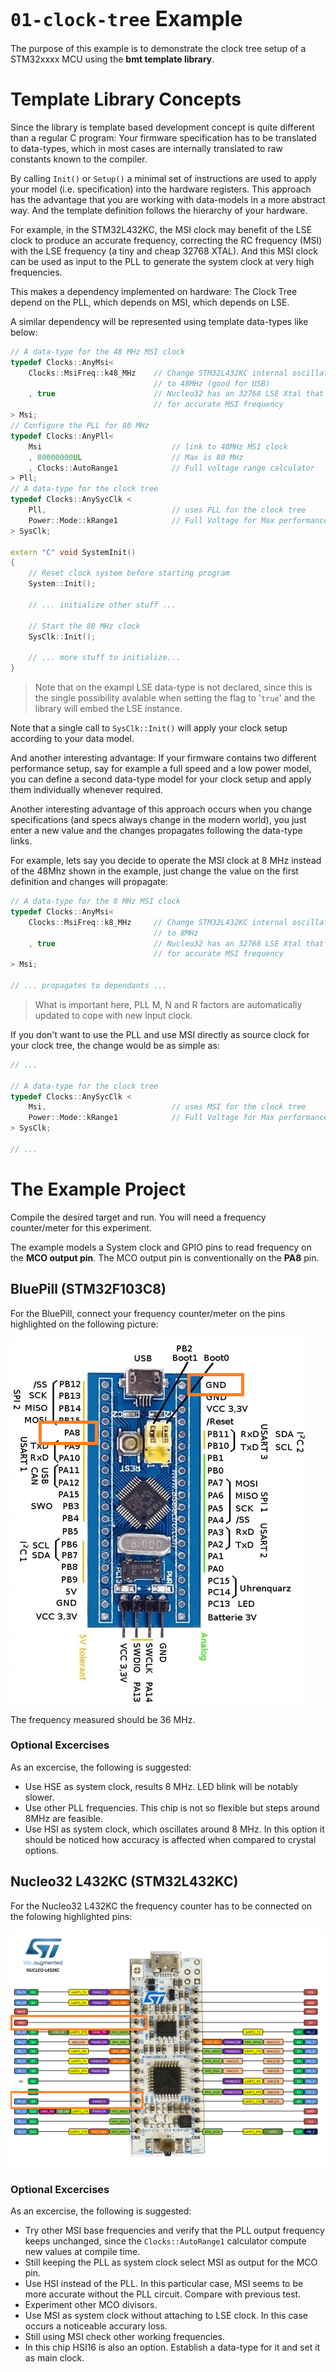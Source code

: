 # <big>`01-clock-tree` Example</big>

The purpose of this example is to demonstrate the clock tree setup of a 
STM32xxxx MCU using the **bmt template library**.

# Template Library Concepts

Since the library is template based development concept is quite 
different than a regular C program: Your firmware specification has to be 
translated to data-types, which in most cases are internally translated 
to raw constants known to the compiler.

By calling `Init()` or `Setup()` a minimal set of instructions are used 
to apply your model (i.e. specification) into the hardware registers.
This approach has the advantage that you are working with data-models 
in a more abstract way. And the template definition follows the hierarchy 
of your hardware.

For example, in the STM32L432KC, the MSI clock may benefit of the LSE 
clock to produce an accurate frequency, correcting the RC frequency (MSI) 
with the LSE frequency (a tiny and cheap 32768 XTAL). And this MSI clock 
can be used as input to the PLL to generate the system clock at very high 
frequencies.

This makes a dependency implemented on hardware: The Clock Tree depend on 
the PLL, which depends on MSI, which depends on LSE.

A similar dependency will be represented using template data-types like 
below: 

```cpp
// A data-type for the 48 MHz MSI clock
typedef Clocks::AnyMsi<
    Clocks::MsiFreq::k48_MHz    // Change STM32L432KC internal oscillator from 4 MHz 
                                // to 48MHz (good for USB)
    , true                      // Nucleo32 has an 32768 LSE Xtal that we will use 
                                // for accurate MSI frequency
> Msi;
// Configure the PLL for 80 MHz
typedef Clocks::AnyPll<
	Msi								// link to 48MHz MSI clock
	, 80000000UL					// Max is 80 MHz
	, Clocks::AutoRange1			// Full voltage range calculator
> Pll;
// A data-type for the clock tree
typedef Clocks::AnySycClk <
	Pll,							// uses PLL for the clock tree
	Power::Mode::kRange1			// Full Voltage for Max performance
> SysClk;

extern "C" void SystemInit()
{
	// Reset clock system before starting program
	System::Init();

	// ... initialize other stuff ...

	// Start the 80 MHz clock
	SysClk::Init();

	// ... more stuff to initialize...
}
```

> Note that on the exampl LSE data-type is not declared, since this is 
> the single possibility avalable when setting the flag to '`true`' and 
> the library will embed the LSE instance.

Note that a single call to `SysClk::Init()` will apply your clock setup 
according to your data model.

And another interesting advantage: If your firmware contains two 
different performance setup, say for example a full speed and a low power 
model, you can define a second data-type model for your clock setup and 
apply them individually whenever required.

Another interesting advantage of this approach occurs when you change 
specifications (and specs always change in the modern world), you just 
enter a new value and the changes propagates following the data-type 
links.

For example, lets say you decide to operate the MSI clock at 8 MHz 
instead of the 48Mhz shown in the example, just change the value on 
the first definition and changes will propagate:

```cpp
// A data-type for the 8 MHz MSI clock
typedef Clocks::AnyMsi<
    Clocks::MsiFreq::k8_MHz     // Change STM32L432KC internal oscillator from 4MHz 
                                // to 8MHz
    , true                      // Nucleo32 has an 32768 LSE Xtal that we will use 
                                // for accurate MSI frequency
> Msi;

// ... propagates to dependants ...
```

> What is important here, PLL M, N and R factors are automatically 
> updated to cope with new input clock.

If you don't want to use the PLL and use MSI directly as source clock for 
your clock tree, the change would be as simple as:

```cpp
// ...

// A data-type for the clock tree
typedef Clocks::AnySycClk <
	Msi,							// uses MSI for the clock tree
	Power::Mode::kRange1			// Full Voltage for Max performance
> SysClk;

// ...
```


# The Example Project

Compile the desired target and run. You will need a frequency counter/meter 
for this experiment.

The example models a System clock and GPIO pins to read frequency on the 
**MCO output pin**. The MCO output pin is conventionally on the **PA8** 
pin.


## BluePill (STM32F103C8)

For the BluePill, connect your frequency counter/meter on the pins 
highlighted on the following picture:

![bluepill-fs8.png](images/bluepill-fs8.png)

The frequency measured should be 36 MHz.


### Optional Excercises

As an excercise, the following is suggested:
- Use HSE as system clock, results 8 MHz. LED blink will be notably 
slower.
- Use other PLL frequencies. This chip is not so flexible but steps 
around 8MHz are feasible.
- Use HSI as system clock, which oscillates around 8 MHz. In this option 
it should be noticed how accuracy is affected when compared to crystal 
options.


## Nucleo32 L432KC (STM32L432KC)

For the Nucleo32 L432KC the frequency counter has to be connected on the 
folowing highlighted pins:

![nucleo_l432kc-fs8.png](images/nucleo_l432kc-fs8.png)


### Optional Excercises

As an excercise, the following is suggested:
- Try other MSI base frequencies and verify that the PLL output frequency 
keeps unchanged, since the `Clocks::AutoRange1` calculator compute new 
values at compile time.
- Still keeping the PLL as system clock select MSI as output for the MCO 
pin.
- Use HSI instead of the PLL. In this particular case, MSI seems to be 
more accurate without the PLL circuit. Compare with previous test.
- Experiment other MCO divisors.
- Use MSI as system clock without attaching to LSE clock. In this case
occurs a noticeable accurary loss.
- Still using MSI check other working frequencies.
- In this chip HSI16 is also an option. Establish a data-type for it and 
set it as main clock.

